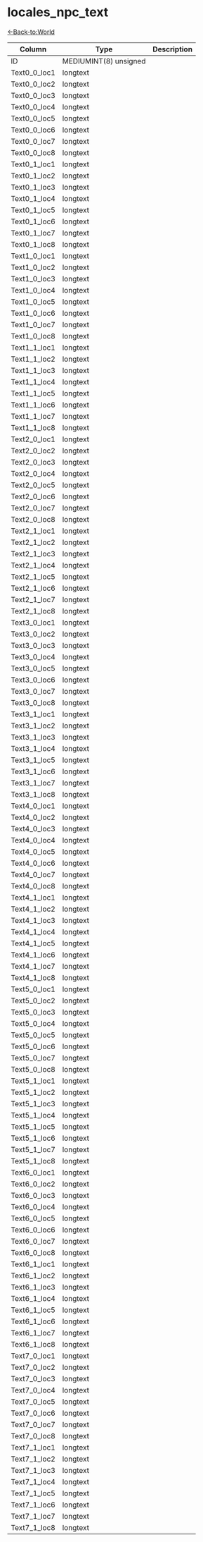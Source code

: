 # locales_npc_text

[<-Back-to:World](database-world.md)

Column | Type | Description
--- | --- | ---
ID | MEDIUMINT(8) unsigned | 
Text0_0_loc1 | longtext | 
Text0_0_loc2 | longtext | 
Text0_0_loc3 | longtext | 
Text0_0_loc4 | longtext | 
Text0_0_loc5 | longtext | 
Text0_0_loc6 | longtext | 
Text0_0_loc7 | longtext | 
Text0_0_loc8 | longtext | 
Text0_1_loc1 | longtext | 
Text0_1_loc2 | longtext | 
Text0_1_loc3 | longtext | 
Text0_1_loc4 | longtext | 
Text0_1_loc5 | longtext | 
Text0_1_loc6 | longtext | 
Text0_1_loc7 | longtext | 
Text0_1_loc8 | longtext | 
Text1_0_loc1 | longtext | 
Text1_0_loc2 | longtext | 
Text1_0_loc3 | longtext | 
Text1_0_loc4 | longtext | 
Text1_0_loc5 | longtext | 
Text1_0_loc6 | longtext | 
Text1_0_loc7 | longtext | 
Text1_0_loc8 | longtext | 
Text1_1_loc1 | longtext | 
Text1_1_loc2 | longtext | 
Text1_1_loc3 | longtext | 
Text1_1_loc4 | longtext | 
Text1_1_loc5 | longtext | 
Text1_1_loc6 | longtext | 
Text1_1_loc7 | longtext | 
Text1_1_loc8 | longtext | 
Text2_0_loc1 | longtext | 
Text2_0_loc2 | longtext | 
Text2_0_loc3 | longtext | 
Text2_0_loc4 | longtext | 
Text2_0_loc5 | longtext | 
Text2_0_loc6 | longtext | 
Text2_0_loc7 | longtext | 
Text2_0_loc8 | longtext | 
Text2_1_loc1 | longtext | 
Text2_1_loc2 | longtext | 
Text2_1_loc3 | longtext | 
Text2_1_loc4 | longtext | 
Text2_1_loc5 | longtext | 
Text2_1_loc6 | longtext | 
Text2_1_loc7 | longtext | 
Text2_1_loc8 | longtext | 
Text3_0_loc1 | longtext | 
Text3_0_loc2 | longtext | 
Text3_0_loc3 | longtext | 
Text3_0_loc4 | longtext | 
Text3_0_loc5 | longtext | 
Text3_0_loc6 | longtext | 
Text3_0_loc7 | longtext | 
Text3_0_loc8 | longtext | 
Text3_1_loc1 | longtext | 
Text3_1_loc2 | longtext | 
Text3_1_loc3 | longtext | 
Text3_1_loc4 | longtext | 
Text3_1_loc5 | longtext | 
Text3_1_loc6 | longtext | 
Text3_1_loc7 | longtext | 
Text3_1_loc8 | longtext | 
Text4_0_loc1 | longtext | 
Text4_0_loc2 | longtext | 
Text4_0_loc3 | longtext | 
Text4_0_loc4 | longtext | 
Text4_0_loc5 | longtext | 
Text4_0_loc6 | longtext | 
Text4_0_loc7 | longtext | 
Text4_0_loc8 | longtext | 
Text4_1_loc1 | longtext | 
Text4_1_loc2 | longtext | 
Text4_1_loc3 | longtext | 
Text4_1_loc4 | longtext | 
Text4_1_loc5 | longtext | 
Text4_1_loc6 | longtext | 
Text4_1_loc7 | longtext | 
Text4_1_loc8 | longtext | 
Text5_0_loc1 | longtext | 
Text5_0_loc2 | longtext | 
Text5_0_loc3 | longtext | 
Text5_0_loc4 | longtext | 
Text5_0_loc5 | longtext | 
Text5_0_loc6 | longtext | 
Text5_0_loc7 | longtext | 
Text5_0_loc8 | longtext | 
Text5_1_loc1 | longtext | 
Text5_1_loc2 | longtext | 
Text5_1_loc3 | longtext | 
Text5_1_loc4 | longtext | 
Text5_1_loc5 | longtext | 
Text5_1_loc6 | longtext | 
Text5_1_loc7 | longtext | 
Text5_1_loc8 | longtext | 
Text6_0_loc1 | longtext | 
Text6_0_loc2 | longtext | 
Text6_0_loc3 | longtext | 
Text6_0_loc4 | longtext | 
Text6_0_loc5 | longtext | 
Text6_0_loc6 | longtext | 
Text6_0_loc7 | longtext | 
Text6_0_loc8 | longtext | 
Text6_1_loc1 | longtext | 
Text6_1_loc2 | longtext | 
Text6_1_loc3 | longtext | 
Text6_1_loc4 | longtext | 
Text6_1_loc5 | longtext | 
Text6_1_loc6 | longtext | 
Text6_1_loc7 | longtext | 
Text6_1_loc8 | longtext | 
Text7_0_loc1 | longtext | 
Text7_0_loc2 | longtext | 
Text7_0_loc3 | longtext | 
Text7_0_loc4 | longtext | 
Text7_0_loc5 | longtext | 
Text7_0_loc6 | longtext | 
Text7_0_loc7 | longtext | 
Text7_0_loc8 | longtext | 
Text7_1_loc1 | longtext | 
Text7_1_loc2 | longtext | 
Text7_1_loc3 | longtext | 
Text7_1_loc4 | longtext | 
Text7_1_loc5 | longtext | 
Text7_1_loc6 | longtext | 
Text7_1_loc7 | longtext | 
Text7_1_loc8 | longtext | 
